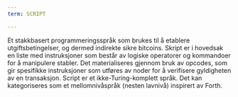 ```yaml
---
term: SCRIPT

---
```

Et stakkbasert programmeringsspråk som brukes til å etablere utgiftsbetingelser, og dermed indirekte sikre bitcoins. Skript er i hovedsak en liste med instruksjoner som består av logiske operatorer og kommandoer for å manipulere stabler. Det materialiseres gjennom bruk av opcodes, som gir spesifikke instruksjoner som utføres av noder for å verifisere gyldigheten av en transaksjon. Script er et ikke-Turing-komplett språk. Det kan kategoriseres som et mellomnivåspråk (nesten lavnivå) inspirert av Forth.
